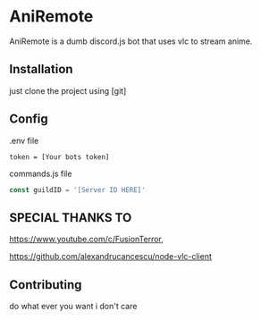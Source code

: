 # AniRemote
AniRemote is a dumb discord.js bot that uses vlc to stream anime. 

## Installation
just clone the project using [git]

## Config

.env file
```dotenv
token = [Your bots token]
```

commands.js file
```js
const guildID = '[Server ID HERE]'
```

## SPECIAL THANKS TO
https://www.youtube.com/c/FusionTerror,

https://github.com/alexandrucancescu/node-vlc-client

## Contributing
do what ever you want i don't care 
 
